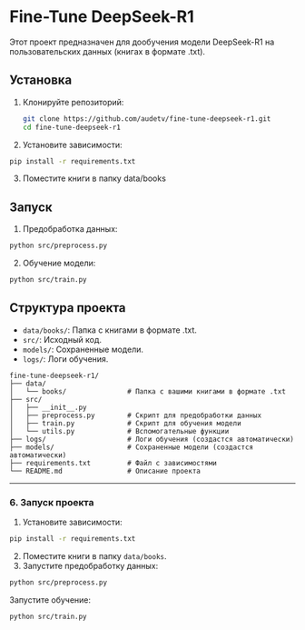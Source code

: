 # Fine-Tune DeepSeek-R1

Этот проект предназначен для дообучения модели DeepSeek-R1 на пользовательских данных (книгах в формате .txt).

## Установка

1. Клонируйте репозиторий:
   ```bash
   git clone https://github.com/audetv/fine-tune-deepseek-r1.git
   cd fine-tune-deepseek-r1

2. Установите зависимости:

```bash
pip install -r requirements.txt
```

3. Поместите книги в папку data/books

## Запуск

1. Предобработка данных:

```bash
python src/preprocess.py
```

2. Обучение модели:

```bash
python src/train.py
```

## Структура проекта
- `data/books/`: Папка с книгами в формате .txt.
- `src/`: Исходный код.
- `models/`: Сохраненные модели.
- `logs/`: Логи обучения.

```
fine-tune-deepseek-r1/
├── data/
│   └── books/               # Папка с вашими книгами в формате .txt
├── src/
│   ├── __init__.py
│   ├── preprocess.py        # Скрипт для предобработки данных
│   ├── train.py             # Скрипт для обучения модели
│   └── utils.py             # Вспомогательные функции
├── logs/                    # Логи обучения (создастся автоматически)
├── models/                  # Сохраненные модели (создастся автоматически)
├── requirements.txt         # Файл с зависимостями
└── README.md                # Описание проекта
```

---

### 6. Запуск проекта
1. Установите зависимости:

```bash
pip install -r requirements.txt
```
2. Поместите книги в папку `data/books`.
2. Запустите предобработку данных:

```bash
python src/preprocess.py
```

Запустите обучение:
```bash
python src/train.py
```
